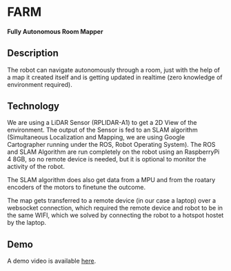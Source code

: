 # FARM
#### Fully Autonomous Room Mapper

## Description

The robot can navigate autonomously through a room, just with the help of a map it created itself and is getting updated in realtime (zero knowledge of environment required).

## Technology

We are using a LiDAR Sensor (RPLIDAR-A1) to get a 2D View of the environment.
The output of the Sensor is fed to an SLAM algorithm (Simultaneous Localization and Mapping, we are using Google Cartographer running under the ROS, Robot Operating System). The ROS and SLAM Algorithm are run completely on the robot using an RaspberryPi 4 8GB, so no remote device is needed, but it is optional to monitor the activity of the robot.

The SLAM algorithm does also get data from a MPU and from the roatary encoders of the motors to finetune the outcome.

The map gets transferred to a remote device (in our case a laptop) over a websocket connection, which required the remote device and robot to be in the same WIFI, which we solved by connecting the robot to a hotspot hostet by the laptop.

## Demo

A demo video is available [here](https://farm.bgfxc4.de).
